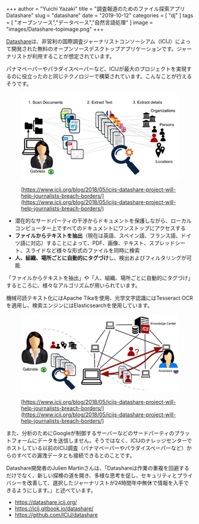 +++
author = "Yuichi Yazaki"
title = "調査報道のためのファイル探索アプリDatashare"
slug = "datashare"
date = "2019-10-12"
categories = [
    "dj"
]
tags = [
    "オープンソース","データベース","自然言語処理"
]
image = "images/Datashare-topimage.png"
+++

[Datashare](https://datashare.icij.org/)は、非営利の国際調査ジャーナリストコンソーシアム（ICIJ）によって開発された無料のオープンソースデスクトップアプリケーションです。ジャーナリストが利用することが想定されています。

パナマペーパーやパラダイスペーパーなど、ICIJが最大のプロジェクトを実現するのに役立ったのと同じテクノロジーで構築されています。こんなことが行えるそうです。

<figure>

![](images/Datashare-1-e1526312741180.png)

<figcaption>

[https://www.icij.org/blog/2018/05/icijs-datashare-project-will-help-journalists-breach-borders/](https://www.icij.org/blog/2018/05/icijs-datashare-project-will-help-journalists-breach-borders/)

</figcaption>

</figure>

- 潜在的なサードパーティの干渉からドキュメントを保護しながら、ローカルコンピューター上ですべてのドキュメントにワンストップにアクセスする
- **ファイルからテキストを抽出**（現在は英語、スペイン語、フランス語、ドイツ語に対応）することによって、PDF、画像、テキスト、スプレッドシート、スライドなど様々な形式のファイルを同時に検索
- **人、組織、場所ごとに自動的にタグづけ**し、検出およびフィルタリングが可能

「ファイルからテキストを抽出」や「人、組織、場所ごとに自動的にタグづけ」するところに、様々なアルゴリズムが用いられています。

機械可読テキスト化にはApache Tikaを使用、光学文字認識にはTesseract OCRを適用し、検索エンジンにはElasticsearchを使用しています。

<figure>

![](images/Datashare-2-e1526314881742.png)

<figcaption>

[https://www.icij.org/blog/2018/05/icijs-datashare-project-will-help-journalists-breach-borders/](https://www.icij.org/blog/2018/05/icijs-datashare-project-will-help-journalists-breach-borders/)

</figcaption>

</figure>

また、分析のためにGoogleが制御するサーバーなどのサードパーティのプラットフォームにデータを送信しません。そうではなく、ICIJのナレッジセンターでホストしている以前のICIJ調査（パナマペーパーやパラダイスペーパーなど）からのすべての漏洩データとも接続できるとのことです。

Datashare開発者のJulien Martinさんは、「Datashareは作業の重複を回避するだけでなく、新しい探検の道を開き、多様な思考を促し、セキュリティとプライバシーを改善して、選択したジャーナリストが24時間年中無休で情報を入手できるようにします。」と述べています。

- https://datashare.icij.org/
- https://icij.gitbook.io/datashare/
- https://github.com/ICIJ/datashare
